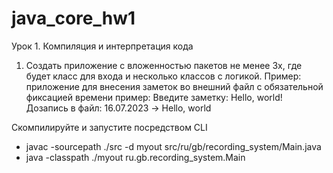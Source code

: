 # java_core_hw1
Урок 1. Компиляция и интерпретация кода
1. Создать приложение с вложенностью пакетов не менее 3х, где будет класс для входа и несколько классов с логикой. Пример: приложение для внесения заметок во внешний файл с обязательной фиксацией времени
пример:
Введите заметку: Hello, world!
Дозапись в файл: 16.07.2023 -> Hello, world

Скомпилируйте и запустите посредством CLI
* javac -sourcepath ./src -d myout src/ru/gb/recording_system/Main.java
* java -classpath ./myout ru.gb.recording_system.Main  
